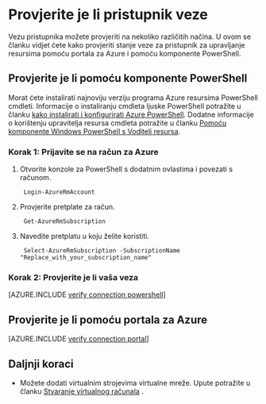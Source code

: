 <properties
   pageTitle="Provjerite vezu pristupnika | Microsoft Azure"
   description="U ovom se članku objašnjava Provjerite vezu pristupnika u modelu implementacije Voditelj resursa"
   services="vpn-gateway"
   documentationCenter="na"
   authors="cherylmc"
   manager="carmonm"
   editor=""
   tags="azure-resource-manager"/>

<tags
   ms.service="vpn-gateway"
   ms.devlang="na"
   ms.topic="article"
   ms.tgt_pltfrm="na"
   ms.workload="infrastructure-services"
   ms.date="10/14/2016"
   ms.author="cherylmc"/>

# <a name="verify-a-gateway-connection"></a>Provjerite je li pristupnik veze

Vezu pristupnika možete provjeriti na nekoliko različitih načina. U ovom se članku vidjet ćete kako provjeriti stanje veze za pristupnik za upravljanje resursima pomoću portala za Azure i pomoću komponente PowerShell.


## <a name="verify-using-powershell"></a>Provjerite je li pomoću komponente PowerShell

Morat ćete instalirati najnoviju verziju programa Azure resursima PowerShell cmdleti. Informacije o instaliranju cmdleta ljuske PowerShell potražite u članku [kako instalirati i konfigurirati Azure PowerShell](../powershell-install-configure.md). Dodatne informacije o korištenju upravitelja resursa cmdleta potražite u članku [Pomoću komponente Windows PowerShell s Voditelj resursa](../powershell-azure-resource-manager.md).

### <a name="step-1-log-in-to-your-azure-account"></a>Korak 1: Prijavite se na račun za Azure

1. Otvorite konzole za PowerShell s dodatnim ovlastima i povezati s računom.

        Login-AzureRmAccount

2. Provjerite pretplate za račun.

        Get-AzureRmSubscription 

3. Navedite pretplatu u koju želite koristiti.

        Select-AzureRmSubscription -SubscriptionName "Replace_with_your_subscription_name"

### <a name="step-2-verify-your-connection"></a>Korak 2: Provjerite je li vaša veza


[AZURE.INCLUDE [verify connection powershell](../../includes/vpn-gateway-verify-connection-ps-rm-include.md)] 


## <a name="verify-using-the-azure-portal"></a>Provjerite je li pomoću portala za Azure

[AZURE.INCLUDE [verify connection portal](../../includes/vpn-gateway-verify-connection-portal-rm-include.md)] 


## <a name="next-steps"></a>Daljnji koraci

- Možete dodati virtualnim strojevima virtualne mreže. Upute potražite u članku [Stvaranje virtualnog računala](../virtual-machines/virtual-machines-windows-hero-tutorial.md) .

